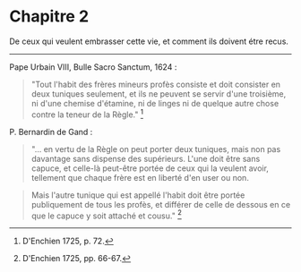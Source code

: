 # Chapitre 2

De ceux qui veulent embrasser cette vie, et comment ils doivent étre recus.

***

Pape Urbain VIII, Bulle Sacro Sanctum, 1624 : 

> "Tout l'habit des frères mineurs profès consiste et doit consister en deux tuniques seulement, et ils ne peuvent se servir d'une troisième, ni d'une chemise d'étamine, ni de linges ni de quelque autre chose contre la teneur de la Règle." [^1]

[^1]: D'Enchien 1725, p. 72.

P. Bernardin de Gand :

> "... en vertu de la Règle on peut porter deux tuniques, mais non pas davantage sans dispense des supérieurs. L'une doit être sans capuce, et celle-là peut-être portée de ceux qui la veulent avoir, tellement que chaque frère est en liberté d'en user ou non.

> Mais l'autre tunique qui est appellé l'habit doit être portée publiquement de tous les profès, et différer de celle de dessous en ce que le capuce y soit attaché et cousu." [^2]

[^2]: D'Enchien 1725, pp. 66-67.
